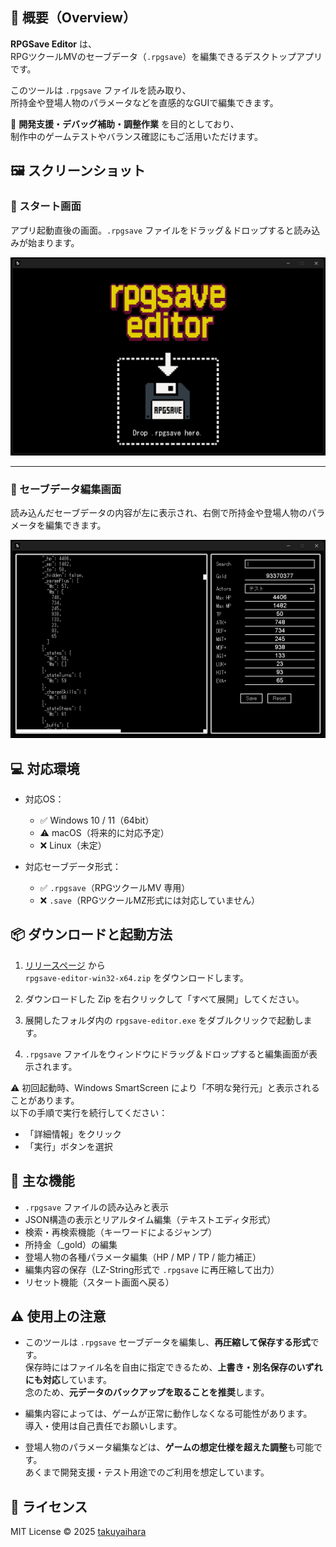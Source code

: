 ## 🧾 概要（Overview）

**RPGSave Editor** は、  
RPGツクールMVのセーブデータ（`.rpgsave`）を編集できるデスクトップアプリです。

このツールは `.rpgsave` ファイルを読み取り、  
所持金や登場人物のパラメータなどを直感的なGUIで編集できます。

🎯 **開発支援・デバッグ補助・調整作業** を目的としており、  
制作中のゲームテストやバランス確認にもご活用いただけます。

## 🖼 スクリーンショット

### 🔸 スタート画面

アプリ起動直後の画面。`.rpgsave` ファイルをドラッグ＆ドロップすると読み込みが始まります。

![スタート画面](./screenshots/start.png)

---

### 🔸 セーブデータ編集画面

読み込んだセーブデータの内容が左に表示され、右側で所持金や登場人物のパラメータを編集できます。

![編集画面](./screenshots/edit.png)

## 💻 対応環境

- 対応OS：

  - ✅ Windows 10 / 11（64bit）
  - ⚠️ macOS（将来的に対応予定）
  - ❌ Linux（未定）

- 対応セーブデータ形式：

  - ✅ `.rpgsave`（RPGツクールMV 専用）
  - ❌ `.save`（RPGツクールMZ形式には対応していません）

## 📦 ダウンロードと起動方法

1. [リリースページ](https://github.com/takuyaihara/rpgsave-editor/releases) から  
   `rpgsave-editor-win32-x64.zip` をダウンロードします。

2. ダウンロードした Zip を右クリックして「すべて展開」してください。

3. 展開したフォルダ内の `rpgsave-editor.exe` をダブルクリックで起動します。

4. `.rpgsave` ファイルをウィンドウにドラッグ＆ドロップすると編集画面が表示されます。

⚠️ 初回起動時、Windows SmartScreen により「不明な発行元」と表示されることがあります。  
以下の手順で実行を続行してください：

- 「詳細情報」をクリック
- 「実行」ボタンを選択

## 🧩 主な機能

- `.rpgsave` ファイルの読み込みと表示
- JSON構造の表示とリアルタイム編集（テキストエディタ形式）
- 検索・再検索機能（キーワードによるジャンプ）
- 所持金（\_gold）の編集
- 登場人物の各種パラメータ編集（HP / MP / TP / 能力補正）
- 編集内容の保存（LZ-String形式で `.rpgsave` に再圧縮して出力）
- リセット機能（スタート画面へ戻る）

## ⚠️ 使用上の注意

- このツールは `.rpgsave` セーブデータを編集し、**再圧縮して保存する形式**です。  
  保存時にはファイル名を自由に指定できるため、**上書き・別名保存のいずれにも対応**しています。  
  念のため、**元データのバックアップを取ることを推奨**します。

- 編集内容によっては、ゲームが正常に動作しなくなる可能性があります。  
  導入・使用は自己責任でお願いします。

- 登場人物のパラメータ編集などは、**ゲームの想定仕様を超えた調整**も可能です。  
  あくまで開発支援・テスト用途でのご利用を想定しています。

## 📜 ライセンス

MIT License © 2025 [takuyaihara](https://github.com/takuyaihara)
